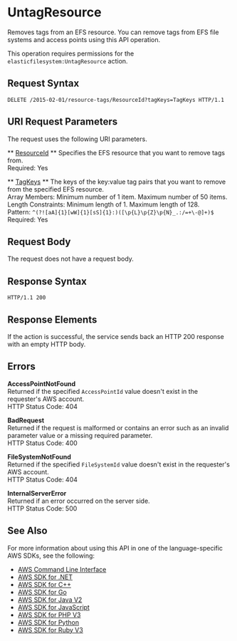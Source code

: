 # UntagResource<a name="API_UntagResource"></a>

Removes tags from an EFS resource\. You can remove tags from EFS file systems and access points using this API operation\.

This operation requires permissions for the `elasticfilesystem:UntagResource` action\.

## Request Syntax<a name="API_UntagResource_RequestSyntax"></a>

```
DELETE /2015-02-01/resource-tags/ResourceId?tagKeys=TagKeys HTTP/1.1
```

## URI Request Parameters<a name="API_UntagResource_RequestParameters"></a>

The request uses the following URI parameters\.

 ** [ResourceId](#API_UntagResource_RequestSyntax) **   <a name="efs-UntagResource-request-ResourceId"></a>
Specifies the EFS resource that you want to remove tags from\.  
Required: Yes

 ** [TagKeys](#API_UntagResource_RequestSyntax) **   <a name="efs-UntagResource-request-TagKeys"></a>
The keys of the key:value tag pairs that you want to remove from the specified EFS resource\.  
Array Members: Minimum number of 1 item\. Maximum number of 50 items\.  
Length Constraints: Minimum length of 1\. Maximum length of 128\.  
Pattern: `^(?![aA]{1}[wW]{1}[sS]{1}:)([\p{L}\p{Z}\p{N}_.:/=+\-@]+)$`   
Required: Yes

## Request Body<a name="API_UntagResource_RequestBody"></a>

The request does not have a request body\.

## Response Syntax<a name="API_UntagResource_ResponseSyntax"></a>

```
HTTP/1.1 200
```

## Response Elements<a name="API_UntagResource_ResponseElements"></a>

If the action is successful, the service sends back an HTTP 200 response with an empty HTTP body\.

## Errors<a name="API_UntagResource_Errors"></a>

 **AccessPointNotFound**   
Returned if the specified `AccessPointId` value doesn't exist in the requester's AWS account\.  
HTTP Status Code: 404

 **BadRequest**   
Returned if the request is malformed or contains an error such as an invalid parameter value or a missing required parameter\.  
HTTP Status Code: 400

 **FileSystemNotFound**   
Returned if the specified `FileSystemId` value doesn't exist in the requester's AWS account\.  
HTTP Status Code: 404

 **InternalServerError**   
Returned if an error occurred on the server side\.  
HTTP Status Code: 500

## See Also<a name="API_UntagResource_SeeAlso"></a>

For more information about using this API in one of the language\-specific AWS SDKs, see the following:
+  [AWS Command Line Interface](https://docs.aws.amazon.com/goto/aws-cli/elasticfilesystem-2015-02-01/UntagResource) 
+  [AWS SDK for \.NET](https://docs.aws.amazon.com/goto/DotNetSDKV3/elasticfilesystem-2015-02-01/UntagResource) 
+  [AWS SDK for C\+\+](https://docs.aws.amazon.com/goto/SdkForCpp/elasticfilesystem-2015-02-01/UntagResource) 
+  [AWS SDK for Go](https://docs.aws.amazon.com/goto/SdkForGoV1/elasticfilesystem-2015-02-01/UntagResource) 
+  [AWS SDK for Java V2](https://docs.aws.amazon.com/goto/SdkForJavaV2/elasticfilesystem-2015-02-01/UntagResource) 
+  [AWS SDK for JavaScript](https://docs.aws.amazon.com/goto/AWSJavaScriptSDK/elasticfilesystem-2015-02-01/UntagResource) 
+  [AWS SDK for PHP V3](https://docs.aws.amazon.com/goto/SdkForPHPV3/elasticfilesystem-2015-02-01/UntagResource) 
+  [AWS SDK for Python](https://docs.aws.amazon.com/goto/boto3/elasticfilesystem-2015-02-01/UntagResource) 
+  [AWS SDK for Ruby V3](https://docs.aws.amazon.com/goto/SdkForRubyV3/elasticfilesystem-2015-02-01/UntagResource) 
